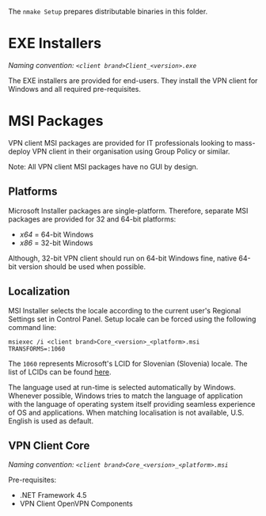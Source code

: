 The `nmake Setup` prepares distributable binaries in this folder.


# EXE Installers

*Naming convention: `<client brand>Client_<version>.exe`*

The EXE installers are provided for end-users. They install the VPN client for Windows and all required pre-requisites.


# MSI Packages

VPN client MSI packages are provided for IT professionals looking to mass-deploy VPN client in their organisation using Group Policy or similar.

Note: All VPN client MSI packages have no GUI by design.


## Platforms

Microsoft Installer packages are single-platform. Therefore, separate MSI packages are provided for 32 and 64-bit platforms:

- _x64_ = 64-bit Windows
- _x86_ = 32-bit Windows

Although, 32-bit VPN client should run on 64-bit Windows fine, native 64-bit version should be used when possible.


## Localization

MSI Installer selects the locale according to the current user's Regional Settings set in Control Panel. Setup locale can be forced using the following command line:

```
msiexec /i <client brand>Core_<version>_<platform>.msi TRANSFORMS=:1060
```

The `1060` represents Microsoft's LCID for Slovenian (Slovenia) locale. The list of LCIDs can be found [here](https://msdn.microsoft.com/en-us/library/cc767443.aspx).

The language used at run-time is selected automatically by Windows. Whenever possible, Windows tries to match the language of application with the language of operating system itself providing seamless experience of OS and applications. When matching localisation is not available, U.S. English is used as default.


## VPN Client Core

*Naming convention: `<client brand>Core_<version>_<platform>.msi`*

Pre-requisites:
- .NET Framework 4.5
- VPN Client OpenVPN Components
